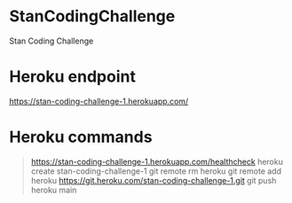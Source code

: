 # StanCodingChallenge
Stan Coding Challenge

# Heroku endpoint
https://stan-coding-challenge-1.herokuapp.com/

# Heroku commands
> https://stan-coding-challenge-1.herokuapp.com/healthcheck
> heroku create stan-coding-challenge-1
> git remote rm heroku
> git remote add heroku https://git.heroku.com/stan-coding-challenge-1.git
> git push heroku main
